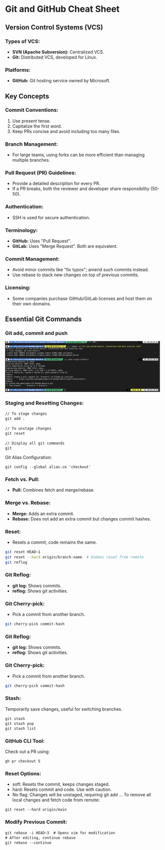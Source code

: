 # Git and GitHub Cheat Sheet

## Version Control Systems (VCS)

### Types of VCS:
- **SVN (Apache Subversion):** Centralized VCS.
- **Git:** Distributed VCS, developed for Linux.

### Platforms:
- **GitHub:** Git hosting service owned by Microsoft.

## Key Concepts

### Commit Conventions:
1. Use present tense.
2. Capitalize the first word.
3. Keep PRs concise and avoid including too many files.

### Branch Management:
- For large teams, using forks can be more efficient than managing multiple branches.

### Pull Request (PR) Guidelines:
- Provide a detailed description for every PR.
- If a PR breaks, both the reviewer and developer share responsibility (50-50).

### Authentication:
- SSH is used for secure authentication.

### Terminology:
- **GitHub:** Uses "Pull Request".
- **GitLab:** Uses "Merge Request". Both are equivalent.

### Commit Management:
- Avoid minor commits like "fix typos"; amend such commits instead.
- Use rebase to stack new changes on top of previous commits.

### Licensing:
- Some companies purchase GitHub/GitLab licenses and host them on their own domains.


## Essential Git Commands

### Git add, commit and push 
![Add commit and push](images/add.jpg)


### Staging and Resetting Changes:
```
// To stage changes
git add .

// To unstage changes
git reset

// Display all git commands
git
```

Git Alias Configuration:
```
git config --global alias.co 'checkout'
```

### Fetch vs. Pull:
- **Pull:** Combines fetch and merge/rebase.

### Merge vs. Rebase:
- **Merge:** Adds an extra commit.
- **Rebase:** Does not add an extra commit but changes commit hashes.

### Reset:
- Resets a commit, code remains the same.
```bash
git reset HEAD~1  
git reset --hard origin/branch-name  # Undoes reset from remote
git reflog
```

### Git Reflog:
- **git log:** Shows commits.
- **reflog:** Shows git activities.

### Git Cherry-pick:
- Pick a commit from another branch.
```bash
git cherry-pick commit-hash
```

### Git Reflog:
- **git log:** Shows commits.
- **reflog:** Shows git activities.

### Git Cherry-pick:
- Pick a commit from another branch.
```bash
git cherry-pick commit-hash
```

### Stash:
Temporarily save changes, useful for switching branches.

```
git stash
git stash pop
git stash list
```

### GitHub CLI Tool:
Check out a PR using:
```
gh pr checkout 5
```

### Reset Options:
- soft: Resets the commit, keeps changes staged.
- hard: Resets commit and code. Use with caution.
- No flag: Changes will be unstaged, requiring git add ...
To remove all local changes and fetch code from remote:

```
git reset --hard origin/main
```

### Modify Previous Commit:
```
git rebase -i HEAD~3  # Opens vim for modification
# After editing, continue rebase
git rebase --continue
```


